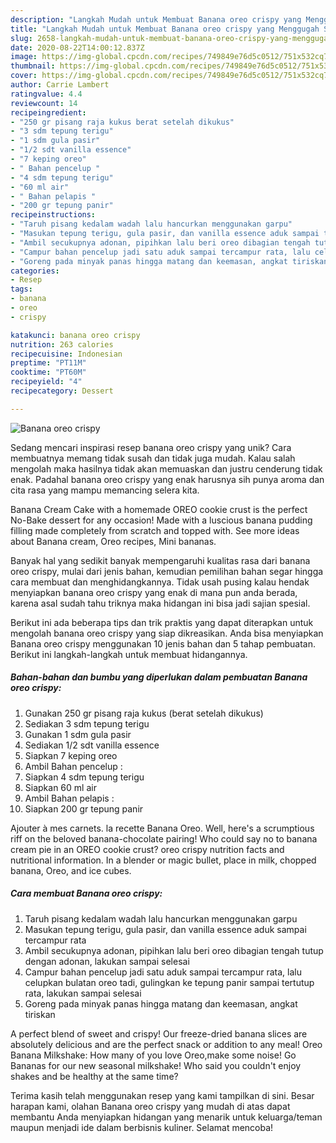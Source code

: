 ```yaml
---
description: "Langkah Mudah untuk Membuat Banana oreo crispy yang Menggugah Selera"
title: "Langkah Mudah untuk Membuat Banana oreo crispy yang Menggugah Selera"
slug: 2658-langkah-mudah-untuk-membuat-banana-oreo-crispy-yang-menggugah-selera
date: 2020-08-22T14:00:12.837Z
image: https://img-global.cpcdn.com/recipes/749849e76d5c0512/751x532cq70/banana-oreo-crispy-foto-resep-utama.jpg
thumbnail: https://img-global.cpcdn.com/recipes/749849e76d5c0512/751x532cq70/banana-oreo-crispy-foto-resep-utama.jpg
cover: https://img-global.cpcdn.com/recipes/749849e76d5c0512/751x532cq70/banana-oreo-crispy-foto-resep-utama.jpg
author: Carrie Lambert
ratingvalue: 4.4
reviewcount: 14
recipeingredient:
- "250 gr pisang raja kukus berat setelah dikukus"
- "3 sdm tepung terigu"
- "1 sdm gula pasir"
- "1/2 sdt vanilla essence"
- "7 keping oreo"
- " Bahan pencelup "
- "4 sdm tepung terigu"
- "60 ml air"
- " Bahan pelapis "
- "200 gr tepung panir"
recipeinstructions:
- "Taruh pisang kedalam wadah lalu hancurkan menggunakan garpu"
- "Masukan tepung terigu, gula pasir, dan vanilla essence aduk sampai tercampur rata"
- "Ambil secukupnya adonan, pipihkan lalu beri oreo dibagian tengah tutup dengan adonan, lakukan sampai selesai"
- "Campur bahan pencelup jadi satu aduk sampai tercampur rata, lalu celupkan bulatan oreo tadi, gulingkan ke tepung panir sampai tertutup rata, lakukan sampai selesai"
- "Goreng pada minyak panas hingga matang dan keemasan, angkat tiriskan"
categories:
- Resep
tags:
- banana
- oreo
- crispy

katakunci: banana oreo crispy 
nutrition: 263 calories
recipecuisine: Indonesian
preptime: "PT11M"
cooktime: "PT60M"
recipeyield: "4"
recipecategory: Dessert

---
```



![Banana oreo crispy](https://img-global.cpcdn.com/recipes/749849e76d5c0512/751x532cq70/banana-oreo-crispy-foto-resep-utama.jpg)

Sedang mencari inspirasi resep banana oreo crispy yang unik? Cara membuatnya memang tidak susah dan tidak juga mudah. Kalau salah mengolah maka hasilnya tidak akan memuaskan dan justru cenderung tidak enak. Padahal banana oreo crispy yang enak harusnya sih punya aroma dan cita rasa yang mampu memancing selera kita.

Banana Cream Cake with a homemade OREO cookie crust is the perfect No-Bake dessert for any occasion! Made with a luscious banana pudding filling made completely from scratch and topped with. See more ideas about Banana cream, Oreo recipes, Mini bananas.

Banyak hal yang sedikit banyak mempengaruhi kualitas rasa dari banana oreo crispy, mulai dari jenis bahan, kemudian pemilihan bahan segar hingga cara membuat dan menghidangkannya. Tidak usah pusing kalau hendak menyiapkan banana oreo crispy yang enak di mana pun anda berada, karena asal sudah tahu triknya maka hidangan ini bisa jadi sajian spesial.


Berikut ini ada beberapa tips dan trik praktis yang dapat diterapkan untuk mengolah banana oreo crispy yang siap dikreasikan. Anda bisa menyiapkan Banana oreo crispy menggunakan 10 jenis bahan dan 5 tahap pembuatan. Berikut ini langkah-langkah untuk membuat hidangannya.

<!--inarticleads1-->

##### Bahan-bahan dan bumbu yang diperlukan dalam pembuatan Banana oreo crispy:

1. Gunakan 250 gr pisang raja kukus (berat setelah dikukus)
1. Sediakan 3 sdm tepung terigu
1. Gunakan 1 sdm gula pasir
1. Sediakan 1/2 sdt vanilla essence
1. Siapkan 7 keping oreo
1. Ambil  Bahan pencelup :
1. Siapkan 4 sdm tepung terigu
1. Siapkan 60 ml air
1. Ambil  Bahan pelapis :
1. Siapkan 200 gr tepung panir


Ajouter à mes carnets. la recette Banana Oreo. Well, here&#39;s a scrumptious riff on the beloved banana-chocolate pairing! Who could say no to banana cream pie in an OREO cookie crust? oreo crispy nutrition facts and nutritional information. In a blender or magic bullet, place in milk, chopped banana, Oreo, and ice cubes. 

<!--inarticleads2-->

##### Cara membuat Banana oreo crispy:

1. Taruh pisang kedalam wadah lalu hancurkan menggunakan garpu
1. Masukan tepung terigu, gula pasir, dan vanilla essence aduk sampai tercampur rata
1. Ambil secukupnya adonan, pipihkan lalu beri oreo dibagian tengah tutup dengan adonan, lakukan sampai selesai
1. Campur bahan pencelup jadi satu aduk sampai tercampur rata, lalu celupkan bulatan oreo tadi, gulingkan ke tepung panir sampai tertutup rata, lakukan sampai selesai
1. Goreng pada minyak panas hingga matang dan keemasan, angkat tiriskan


A perfect blend of sweet and crispy! Our freeze-dried banana slices are absolutely delicious and are the perfect snack or addition to any meal! Oreo Banana Milkshake: How many of you love Oreo,make some noise! Go Bananas for our new seasonal milkshake! Who said you couldn&#39;t enjoy shakes and be healthy at the same time? 

Terima kasih telah menggunakan resep yang kami tampilkan di sini. Besar harapan kami, olahan Banana oreo crispy yang mudah di atas dapat membantu Anda menyiapkan hidangan yang menarik untuk keluarga/teman maupun menjadi ide dalam berbisnis kuliner. Selamat mencoba!
